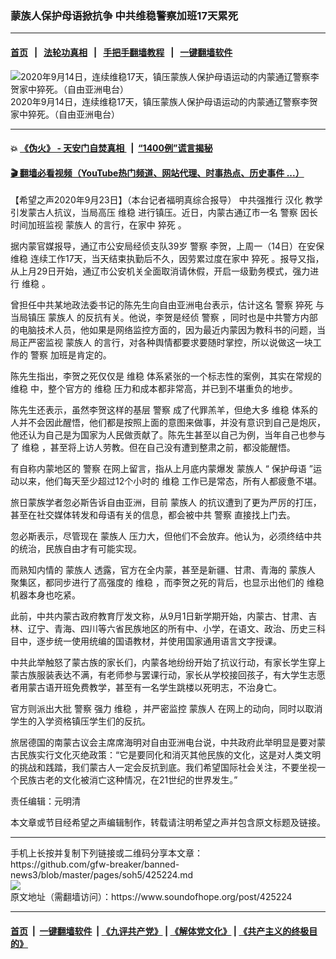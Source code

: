 ### 蒙族人保护母语掀抗争 中共维稳警察加班17天累死
------------------------

#### [首页](https://github.com/gfw-breaker/banned-news3/blob/master/README.md) &nbsp;&nbsp;|&nbsp;&nbsp; [法轮功真相](https://github.com/begood0513/basic/blob/master/README.md)  &nbsp;&nbsp;|&nbsp;&nbsp; [手把手翻墙教程](https://github.com/gfw-breaker/guides/wiki)  &nbsp;&nbsp;|&nbsp;&nbsp; [一键翻墙软件](https://github.com/gfw-breaker/nogfw/blob/master/README.md)  



<div><img alt="2020年9月14日，连续维稳17天，镇压蒙族人保护母语运动的内蒙通辽警察李贺家中猝死。（自由亚洲电台）" src="https://img.soundofhope.org/2020-09/66-1600924758947.jpg"/>
<br/><figcaption class="caption">
 2020年9月14日，连续维稳17天，镇压蒙族人保护母语运动的内蒙通辽警察李贺家中猝死。（自由亚洲电台）
</figcaption></div><hr/>

#### 💥 [《伪火》 - 天安门自焚真相 ](http://158.247.195.190:10000/videos/blog/weihuo.html)&nbsp; |&nbsp; [“1400例”谎言揭秘  ](http://158.247.195.190:10000/videos/blog/jiexi1400.html)

#### [ 🎬  翻墙必看视频（YouTube热门频道、网站代理、时事热点、历史事件 ...）](https://github.com/gfw-breaker/links/blob/master/banned.md)

<div><div class="Content__Wrapper sc-1bvya0-0 grZQxZ">
 <p class="meta-top">
  <span class="meta">
   【希望之声2020年9月23日】（本台记者福明真综合报导）
  </span>
  中共强推行
  <ok href="/term/143247">
   汉化
  </ok>
  教学引发蒙古人抗议，当局高压
  <ok href="/term/1557">
   维稳
  </ok>
  进行镇压。近日，内蒙古通辽市一名
  <ok href="/term/11232">
   警察
  </ok>
  因长时间加班监视
  <ok href="/term/383011">
   蒙族人
  </ok>
  的言行，在家中
  <ok href="/term/13071">
   猝死
  </ok>
  。
 </p>
 <p>
  据内蒙官媒报导，通辽市公安局经侦支队39岁
  <ok href="/term/11232">
   警察
  </ok>
  李贺，上周一（14日）在安保
  <ok href="/term/1557">
   维稳
  </ok>
  连续工作17天，当天结束执勤后不久，因劳累过度在家中
  <ok href="/term/13071">
   猝死
  </ok>
  。报导又指，从上月29日开始，通辽市公安机关全面取消请休假，开启一级勤务模式，强力进行
  <ok href="/term/1557">
   维稳
  </ok>
  。
 </p>
 <div class="AD_Embed__Wrap-sc-1xslmin-0 igMuqX module desktop">
  <div>
  </div>
 </div>
 <p>
  曾担任中共某地政法委书记的陈先生向自由亚洲电台表示，估计这名
  <ok href="/term/11232">
   警察
  </ok>
  <ok href="/term/13071">
   猝死
  </ok>
  与当局镇压
  <ok href="/term/383011">
   蒙族人
  </ok>
  的反抗有关。他说，李贺是经侦
  <ok href="/term/11232">
   警察
  </ok>
  ，同时也是中共警方内部的电脑技术人员，他如果是网络监控方面的，因为最近内蒙因为教科书的问题，当局正严密监视
  <ok href="/term/383011">
   蒙族人
  </ok>
  的言行，对各种舆情都要求要随时掌控，所以说做这一块工作的
  <ok href="/term/11232">
   警察
  </ok>
  加班是肯定的。
 </p>
 <p>
  陈先生指出，李贺之死仅仅是
  <ok href="/term/1557">
   维稳
  </ok>
  体系紧张的一个标志性的案例，其实在常规的
  <ok href="/term/1557">
   维稳
  </ok>
  中，整个官方的
  <ok href="/term/1557">
   维稳
  </ok>
  压力和成本都非常高，并已到不堪重负的地步。
 </p>
 <p>
  陈先生还表示，虽然李贺这样的基层
  <ok href="/term/11232">
   警察
  </ok>
  成了代罪羔羊，但绝大多
  <ok href="/term/1557">
   维稳
  </ok>
  体系的人并不会因此醒悟，他们都是按照上面的意图来做事，并没有意识到自己是炮灰，他还认为自己是为国家为人民做贡献了。陈先生甚至以自己为例，当年自己也参与了
  <ok href="/term/1557">
   维稳
  </ok>
  ，甚至将上访人劳教。但在自己没有遭到整肃之前，都没能醒悟。
 </p>
 <p>
  有自称内蒙地区的
  <ok href="/term/11232">
   警察
  </ok>
  在网上留言，指从上月底内蒙爆发
  <ok href="/term/383011">
   蒙族人
  </ok>
  “
  <ok href="/term/368245">
   保护母语
  </ok>
  ”运动以来，他们每天至少超过12个小时的
  <ok href="/term/1557">
   维稳
  </ok>
  工作已是常态，所有人都疲惫不堪。
 </p>
 <p>
  旅日蒙族学者忽必斯告诉自由亚洲，目前
  <ok href="/term/383011">
   蒙族人
  </ok>
  的抗议遭到了更为严厉的打压，甚至在社交媒体转发和母语有关的信息，都会被中共
  <ok href="/term/11232">
   警察
  </ok>
  直接找上门去。
 </p>
 <p>
  忽必斯表示，尽管现在
  <ok href="/term/383011">
   蒙族人
  </ok>
  压力大，但他们不会放弃。他认为，必须终结中共的统治，民族自由才有可能实现。
 </p>
 <p>
  而熟知内情的
  <ok href="/term/383011">
   蒙族人
  </ok>
  透露，官方在全内蒙，甚至是新疆、甘肃、青海的
  <ok href="/term/383011">
   蒙族人
  </ok>
  聚集区，都同步进行了高强度的
  <ok href="/term/1557">
   维稳
  </ok>
  ，而李贺之死的背后，也显示出他们的
  <ok href="/term/1557">
   维稳
  </ok>
  机器本身也吃紧。
 </p>
 <p>
  此前，中共内蒙古政府教育厅发文称，从9月1日新学期开始，内蒙古、甘肃、吉林、辽宁、青海、四川等六省民族地区的所有中、小学，在语文、政治、历史三科目中，逐步统一使用统编的国语教材，并使用国家通用语言文字授课。
 </p>
 <p>
  中共此举触怒了蒙古族的家长们，内蒙各地纷纷开始了抗议行动，有家长学生穿上蒙古族服装表达不满，有老师参与罢课行动，家长从学校接回孩子，有大学生志愿者用蒙古语开班免费教学，甚至有一名学生跳楼以死明志，不治身亡。
 </p>
 <p>
  官方则派出大批
  <ok href="/term/11232">
   警察
  </ok>
  强力
  <ok href="/term/1557">
   维稳
  </ok>
  ，并严密监控
  <ok href="/term/383011">
   蒙族人
  </ok>
  在网上的动向，同时以取消学生的入学资格镇压学生们的反抗。
 </p>
 <p>
  旅居德国的南蒙古议会主席席海明对自由亚洲电台说，中共政府此举明显是要对蒙古民族实行文化灭绝政策：“它是要同化和消灭其他民族的文化，这是对人类文明的挑战和践踏，我们蒙古人一定会反抗到底。我们希望国际社会关注，不要坐视一个民族古老的文化被消亡这种情况，在21世纪的世界发生。”
 </p>
 <p class="meta-btm">
  责任编辑：元明清
 </p>
 <p class="meta-btm">
  本文章或节目经希望之声编辑制作，转载请注明希望之声并包含原文标题及链接。
 </p>
</div>
</div>
<hr/>
手机上长按并复制下列链接或二维码分享本文章：<br/>
https://github.com/gfw-breaker/banned-news3/blob/master/pages/soh5/425224.md <br/>
<a href='https://github.com/gfw-breaker/banned-news3/blob/master/pages/soh5/425224.md'><img src='https://github.com/gfw-breaker/banned-news3/blob/master/pages/soh5/425224.md.png'/></a> <br/>
原文地址（需翻墙访问）：https://www.soundofhope.org/post/425224


------------------------
#### [首页](https://github.com/gfw-breaker/banned-news3/blob/master/README.md) &nbsp;|&nbsp; [一键翻墙软件](https://github.com/gfw-breaker/nogfw/blob/master/README.md) &nbsp;| [《九评共产党》](https://github.com/gfw-breaker/9ping.md/blob/master/README.md#九评之一评共产党是什么) | [《解体党文化》](https://github.com/gfw-breaker/jtdwh.md/blob/master/README.md) | [《共产主义的终极目的》](https://github.com/gfw-breaker/gczydzjmd.md/blob/master/README.md)


<img src='http://gfw-breaker.win/banned-news3/pages/soh5/425224.md' width='0px' height='0px'/>